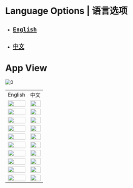 # Language Options | 语言选项

- ## [`English`](README_en.md)
- ## [`中文`](README_zh.md)

# App View
![0](https://github.com/Thisal-D/PyTube-Downloader/assets/93121062/b2079262-0d1c-4bd0-9b33-7cc16c9173ce)

<table width="100%" border=0>
  <tr>
    <td>English</td>
    <td>中文</td>
  </tr>
  <tr>
    <td align="center">
      <img src="https://github.com/Thisal-D/PyTube-Downloader/assets/93121062/e57acd23-cbdc-446e-86ed-b5d08f5ce9e1" width="100%" />
    </td>
    <td align="center">
      <img src="https://github.com/Thisal-D/PyTube-Downloader/assets/93121062/7aea8c67-669f-4ee6-af45-7ea6e3b92019" width="100%" />
    </td>
  </tr>
  <tr>
    <td align="center">
      <img src="https://github.com/Thisal-D/PyTube-Downloader/assets/93121062/fbf086cb-e90c-499e-b63e-9f8a9515c014" width="100%" />
    </td>
    <td align="center">
      <img src="https://github.com/Thisal-D/PyTube-Downloader/assets/93121062/b209e21d-afe0-4dd6-a776-95a1fc0a1062" width="100%" />
    </td>
  </tr>
  <tr>
    <td align="center">
      <img src="https://github.com/Thisal-D/PyTube-Downloader/assets/93121062/6622a7d4-7b23-41b6-abba-4d55ff2d58cd" width="100%" />
    </td>
    <td align="center">
      <img src="https://github.com/Thisal-D/PyTube-Downloader/assets/93121062/5402f15b-ec81-4abc-b4ed-9d8c389ac03f" width="100%" />
    </td>
  </tr>
  <tr>
    <td align="center">
      <img src="https://github.com/Thisal-D/PyTube-Downloader/assets/93121062/09afa896-1739-4ec0-bf2e-10633b2ee066" width="100%" />
    </td>
    <td align="center">
      <img src="https://github.com/Thisal-D/PyTube-Downloader/assets/93121062/1d197f08-77eb-4e3e-85e2-450de5497db1" width="100%" />
    </td>
  </tr>
  <tr>
    <td align="center">
      <img src="https://github.com/Thisal-D/PyTube-Downloader/assets/93121062/ea13e3c1-3397-4af7-ba8e-09cdc0f0eda5" width="100%" />
    </td>
    <td align="center">
      <img src="https://github.com/Thisal-D/PyTube-Downloader/assets/93121062/6aa20ae2-fe27-4d32-9997-590fe6453c38" width="100%" />
    </td>
  </tr>
  <tr>
    <td align="center">
      <img src="https://github.com/Thisal-D/PyTube-Downloader/assets/93121062/7a8a00f2-6165-4379-8316-51d90b3e0747" width="100%" />
    </td>
    <td align="center">
      <img src="https://github.com/Thisal-D/PyTube-Downloader/assets/93121062/4e30da72-b615-4d3a-baac-a986965ab8f9" width="100%" />
    </td>
  </tr>
  <tr>
    <td align="center">
      <img src="https://github.com/Thisal-D/PyTube-Downloader/assets/93121062/53ce24af-6224-4d7b-b1a4-3a52b436ec0d" width="100%" />
    </td>
    <td align="center">
      <img src="https://github.com/Thisal-D/PyTube-Downloader/assets/93121062/2741bc3d-8b9a-4763-b4ee-987b0476015e" width="100%" />
    </td>
  </tr>
  <tr>
    <td align="center">
      <img src="https://github.com/Thisal-D/PyTube-Downloader/assets/93121062/501763ad-e30f-4916-9a66-f9b8a80f2052" width="100%" />
    </td>
    <td align="center">
      <img src="https://github.com/Thisal-D/PyTube-Downloader/assets/93121062/a85491e9-189c-4e60-ad51-3c4241931e0a" width="100%" />
    </td>
  </tr>
  <tr>
    <td align="center">
      <img src="https://github.com/Thisal-D/PyTube-Downloader/assets/93121062/a7d2ca37-289b-41f4-b01f-21cc915f7e0a" width="100%" />
    </td>
    <td align="center">
      <img src="https://github.com/Thisal-D/PyTube-Downloader/assets/93121062/4c87c165-1b32-4053-99b6-f3087cf145e8" width="100%" />
    </td>
  </tr>
  <tr>
    <td align="center">
      <img src="https://github.com/Thisal-D/PyTube-Downloader/assets/93121062/1f8b6280-4bd3-469e-aace-12ddc1d645b8" width="100%" />
    </td>
    <td align="center">
      <img src="https://github.com/Thisal-D/PyTube-Downloader/assets/93121062/6d192edb-999b-4fdd-838b-0e2ecddf2df1" width="100%" />
    </td>
  </tr>
</table>
